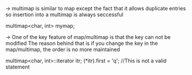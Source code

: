 -> multimap is similar to map except the fact that it allows duplicate entries
   so insertion into a multimap is always seccessful


multimap<char, int> mymap;

-> One of the key feature of map/multimap is that the key can not be modified
   The reason behind that is if you change the key in the map/multimap, the order is no more maintained

multimap<char, int>::iterator itr;
(*itr).first = 'q';	//This is not a valid statement




